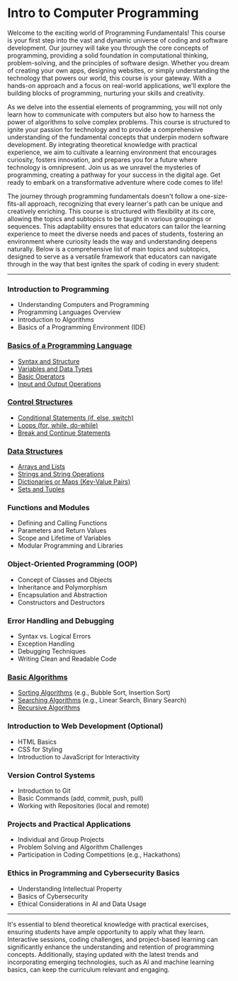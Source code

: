 # Intro to Computer Programming

Welcome to the exciting world of Programming Fundamentals! This course is your first step into the vast and dynamic universe of coding and software development. Our journey will take you through the core concepts of programming, providing a solid foundation in computational thinking, problem-solving, and the principles of software design. Whether you dream of creating your own apps, designing websites, or simply understanding the technology that powers our world, this course is your gateway. With a hands-on approach and a focus on real-world applications, we'll explore the building blocks of programming, nurturing your skills and creativity. 

As we delve into the essential elements of programming, you will not only learn how to communicate with computers but also how to harness the power of algorithms to solve complex problems. This course is structured to ignite your passion for technology and to provide a comprehensive understanding of the fundamental concepts that underpin modern software development. By integrating theoretical knowledge with practical experience, we aim to cultivate a learning environment that encourages curiosity, fosters innovation, and prepares you for a future where technology is omnipresent. Join us as we unravel the mysteries of programming, creating a pathway for your success in the digital age. Get ready to embark on a transformative adventure where code comes to life!

The journey through programming fundamentals doesn't follow a one-size-fits-all approach, recognizing that every learner's path can be unique and creatively enriching. This course is structured with flexibility at its core, allowing the topics and subtopics to be taught in various groupings or sequences. This adaptability ensures that educators can tailor the learning experience to meet the diverse needs and paces of students, fostering an environment where curiosity leads the way and understanding deepens naturally. Below is a comprehensive list of main topics and subtopics, designed to serve as a versatile framework that educators can navigate through in the way that best ignites the spark of coding in every student:

---

### Introduction to Programming
- Understanding Computers and Programming
- Programming Languages Overview
- Introduction to Algorithms
- Basics of a Programming Environment (IDE)

### [Basics of a Programming Language](https://github.com/PeteComSci/intro_comprog/tree/c376eb39de1753d7efa99ac436cf15eaf9496aa4/topics/basics)
- [Syntax and Structure](https://github.com/PeteComSci/intro_comprog/tree/c376eb39de1753d7efa99ac436cf15eaf9496aa4/topics/basics/topics/syntax_structure)
- [Variables and Data Types](https://github.com/PeteComSci/intro_comprog/tree/c376eb39de1753d7efa99ac436cf15eaf9496aa4/topics/basics/topics/variables_data_types)
- [Basic Operators](https://github.com/PeteComSci/intro_comprog/tree/c376eb39de1753d7efa99ac436cf15eaf9496aa4/topics/basics/topics/operators)
- [Input and Output Operations](https://github.com/PeteComSci/intro_comprog/tree/c376eb39de1753d7efa99ac436cf15eaf9496aa4/topics/basics/topics/input_output)

### [Control Structures](https://github.com/PeteComSci/intro_comprog/tree/c376eb39de1753d7efa99ac436cf15eaf9496aa4/topics/control_structures)
- [Conditional Statements (if, else, switch)](https://github.com/PeteComSci/intro_comprog/tree/c376eb39de1753d7efa99ac436cf15eaf9496aa4/topics/control_structures/topics/conditional_statements)
- [Loops (for, while, do-while)](https://github.com/PeteComSci/intro_comprog/tree/c376eb39de1753d7efa99ac436cf15eaf9496aa4/topics/control_structures/topics/loops)
- [Break and Continue Statements](https://github.com/PeteComSci/intro_comprog/tree/c376eb39de1753d7efa99ac436cf15eaf9496aa4/topics/control_structures/topics/break_continue)

### [Data Structures](https://github.com/PeteComSci/intro_comprog/tree/3ae446ee0d50a3074bd0fb0acc846cdb539a7c4a/topics/data_structures)
- [Arrays and Lists](https://github.com/PeteComSci/intro_comprog/tree/5c2bdcc19761d12c7b95862fad852af0cf07b99a/topics/data_structures/topics/arrays_lists)
- [Strings and String Operations](https://github.com/PeteComSci/intro_comprog/tree/5c2bdcc19761d12c7b95862fad852af0cf07b99a/topics/data_structures/topics/strings_operations)
- [Dictionaries or Maps (Key-Value Pairs)](https://github.com/PeteComSci/intro_comprog/tree/5c2bdcc19761d12c7b95862fad852af0cf07b99a/topics/data_structures/topics/dictionaries_maps)
- [Sets and Tuples](https://github.com/PeteComSci/intro_comprog/tree/5c2bdcc19761d12c7b95862fad852af0cf07b99a/topics/data_structures/topics/sets_tuples)

### Functions and Modules
- Defining and Calling Functions
- Parameters and Return Values
- Scope and Lifetime of Variables
- Modular Programming and Libraries

### Object-Oriented Programming (OOP)
- Concept of Classes and Objects
- Inheritance and Polymorphism
- Encapsulation and Abstraction
- Constructors and Destructors

### Error Handling and Debugging
- Syntax vs. Logical Errors
- Exception Handling
- Debugging Techniques
- Writing Clean and Readable Code

### [Basic Algorithms](https://github.com/PeteComSci/intro_comprog/tree/d466cad9bd7ca6975bb99b7e0af34d715c10fee2/topics/algorithms)
- [Sorting Algorithms](https://github.com/PeteComSci/intro_comprog/tree/d466cad9bd7ca6975bb99b7e0af34d715c10fee2/topics/algorithms/sorting_algorithms) (e.g., Bubble Sort, Insertion Sort)
- [Searching Algorithms](https://github.com/PeteComSci/intro_comprog/tree/e882ec4216e6dbc13acdd1c057db512db5065526/topics/algorithms/searching_algorithms) (e.g., Linear Search, Binary Search)
- [Recursive Algorithms](https://github.com/PeteComSci/intro_comprog/tree/d466cad9bd7ca6975bb99b7e0af34d715c10fee2/topics/algorithms/recursive_algorithms)

### Introduction to Web Development (Optional)
- HTML Basics
- CSS for Styling
- Introduction to JavaScript for Interactivity

### Version Control Systems
- Introduction to Git
- Basic Commands (add, commit, push, pull)
- Working with Repositories (local and remote)

### Projects and Practical Applications
- Individual and Group Projects
- Problem Solving and Algorithm Challenges
- Participation in Coding Competitions (e.g., Hackathons)

### Ethics in Programming and Cybersecurity Basics
- Understanding Intellectual Property
- Basics of Cybersecurity
- Ethical Considerations in AI and Data Usage

---

It's essential to blend theoretical knowledge with practical exercises, ensuring students have ample opportunity to apply what they learn. Interactive sessions, coding challenges, and project-based learning can significantly enhance the understanding and retention of programming concepts. Additionally, staying updated with the latest trends and incorporating emerging technologies, such as AI and machine learning basics, can keep the curriculum relevant and engaging.
